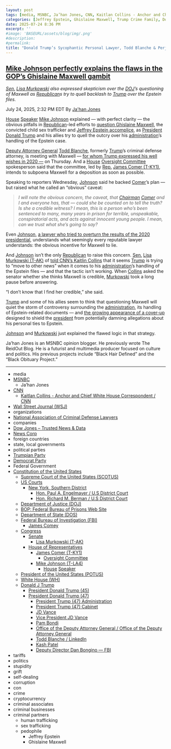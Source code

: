```yaml
---
layout: post
tags: [media, MSNBC, Ja’han Jones, CNN, Kaitlan Collins - Anchor and Chief White House Correspondent / CNN, Wall Street Journal (WSJ), organizations, National Association of Criminal Defense Lawyers, companies, Dow Jones – Trusted News & Data, News Corp, foreign countries, state local governments, political parties, Trumpian Party, Democrat Party, Federal Government, Constitution of the United States, Supreme Court of the United States (SCOTUS), US Courts, New York Southern District, Hon. Paul A. Engelmayer / U.S District Court, Hon. Richard M. Berman / U.S District Court, Department of Justice (DOJ), BOP –  Federal Bureau of Prisons Web Site, Department of State (DOS), Federal Bureau of Investigation (FBI), James Comey, Congress, Senate, Lisa Murkowski (T-AK), House of Representatives, James Comer (T-KY1), Oversight Committee, Mike Johnson (T-LA4), House Speaker, President of the United States (POTUS), White House (WH), Donald J Trump, President Donald Trump (45), President Donald Trump (47), President Trump (47) Administration, President Trump (47) Cabinet, JD Vance, Vice President JD Vance, Pam Bondi, Office of the Deputy Attorney General / Office of the Deputy Attorney General, Todd Blanche / LinkedIn, Kash Patel, Deputy Director Dan Bongino — FBI, tariffs, politics, stupidity, grift, self-dealing, corruption, con, crime, cryptocurrency, criminal associates, criminal businesses, criminal partners, human trafficking, sex trafficking, pedophile, Jeffrey Epstein, Ghislaine Maxwell]
categories: [Jeffrey Epstein, Ghislaine Maxwell, Trump Crime Family, Donald Trump]
date: 2025-07-24 8:36 PM
excerpt: ''
#image: 'BASEURL/assets/blog/img/.png'
#description:
#permalink:
title: "Donald Trump’s Sycophantic Personal Lawyer, Todd Blanche & Perjurer, Ghislaine Maxwell, Is a Toxic Mix"
---
```



## [Mike Johnson perfectly explains the flaws in the GOP’s Ghislaine Maxwell gambit](https://www.msnbc.com/top-stories/latest/ghislaine-maxwell-mike-johnson-murkowski-epstein-trump-rcna220816)

*[Sen.](https://www.senate.gov/) [Lisa Murkowski](https://www.murkowski.senate.gov/) also expressed skepticism over the [DOJ](https://www.justice.gov/)’s questioning of Maxwell as [Republican](https://www.gop.com/)s try to quell backlash to [Trump](https://www.donaldjtrump.com/ ) over the Epstein files.*

July 24, 2025, 2:32 PM EDT
By [Ja'han Jones](https://www.msnbc.com/author/jahan-jones-ncpn371241)

[House](https://www.house.gov/) [Speaker](https://www.speaker.gov/) [Mike Johnson](https://mikejohnson.house.gov/) explained — with perfect clarity — the obvious pitfalls in [Republican](https://www.gop.com/)-led efforts to [question Ghislaine Maxwell](https://www.msnbc.com/deadline-white-house/deadline-legal-blog/ghislaine-maxwell-blanche-meeting-doj-epstein-trump-rcna220219), the convicted child sex trafficker and [Jeffrey Epstein accomplice](https://www.msnbc.com/deadline-white-house/deadline-legal-blog/jeffrey-epstein-grand-jury-transcripts-florida-rcna220605), as [President](https://www.whitehouse.gov/) [Donald Trump](https://www.donaldjtrump.com/) and his allies try to quell the outcry over his [administration](https://www.whitehouse.gov/administration/)’s handling of the Epstein case.

[Deputy Attorney General](https://www.justice.gov/) [Todd Blanche](https://www.linkedin.com/in/toddblanche/), formerly [Trump](https://www.donaldjtrump.com/)’s criminal defense attorney, is meeting with Maxwell — [for whom Trump expressed his well wishes in 2020 —](https://x.com/axios/status/1290648181752107008) on Thursday. And a [House](https://www.house.gov/) [Oversight Committee](https://oversight.house.gov/) spokesperson said that the committee, led by [Rep.](https://www.house.gov/) [James Comer (T-KY1)](https://comer.house.gov/), intends to subpoena Maxwell for a deposition as soon as possible.

Speaking to reporters Wednesday, [Johnson](https://mikejohnson.house.gov/) said he backed [Comer](https://comer.house.gov/)’s plan — but raised what he called an “obvious” caveat:

> *I will note the obvious concern, the caveat, that [Chairman](https://oversight.house.gov/) [Comer](https://comer.house.gov/) and I and everyone has, that — could she be counted on to tell the truth? Is she a credible witness? I mean, this is a person who’s been sentenced to many, many years in prison for terrible, unspeakable, conspiratorial acts, and acts against innocent young people. I mean, can we trust what she’s going to say?*

Even [Johnson](https://mikejohnson.house.gov/), [a lawyer who tried to overturn the results of the 2020 presidential](https://www.nbcnews.com/politics/congress/mike-johnson-january-6-house-speaker-nominee-rcna122081), understands what seemingly every reputable lawyer understands: the obvious incentive for Maxwell to lie.

And [Johnson](https://mikejohnson.house.gov/) isn’t the only [Republican](https://www.gop.com/) to raise this concern. [Sen.](https://www.senate.gov/) [Lisa Murkowski (T-AK)](https://www.murkowski.senate.gov/) of [told CNN’s Kaitlin Collins](https://x.com/kaitlancollins/status/1948196361775804664) that it seems [Trump](https://www.donaldjtrump.com/) is trying to “move to other news” when it comes to his [administration](https://www.whitehouse.gov/administration/)’s handling of the Epstein files — and that the tactic isn’t working. When [Collins](https://www.cnn.com/profiles/kaitlan-collins#about) asked the senator whether she thinks Maxwell is credible, [Murkowski](https://www.murkowski.senate.gov/) took a long pause before answering.

“I don’t know that I find her credible,” she said.

[Trump](https://www.donaldjtrump.com/) and some of his allies seem to think that questioning Maxwell will quiet the storm of controversy surrounding the [administration](https://www.whitehouse.gov/administration/), its handling of Epstein-related documents — and [the growing appearance of a cover-up](https://www.msnbc.com/rachel-maddow-show/maddowblog/doj-reportedly-told-trump-may-name-epstein-files-rcna220630) designed to shield the [president](https://www.whitehouse.gov/) from potentially damning allegations about his personal ties to Epstein.

[Johnson](https://mikejohnson.house.gov/) and [Murkowski](https://www.murkowski.senate.gov/) just explained the flawed logic in that strategy.

Ja’han Jones is an MSNBC opinion blogger. He previously wrote The ReidOut Blog. He is a futurist and multimedia producer focused on culture and politics. His previous projects include “Black Hair Defined” and the “Black Obituary Project.”

----
- media
- [MSNBC](https://www.msnbc.com/)
    - Ja’han Jones
- [CNN](https://www.cnn.com/)
    - [Kaitlan Collins - Anchor and Chief White House Correspondent / CNN](https://www.cnn.com/profiles/kaitlan-collins#about)
- [Wall Street Journal (WSJ)](https://www.wsj.com/)
- organizations 
- [National Association of Criminal Defense Lawyers](https://www.nacdl.org/)
- companies
- [Dow Jones – Trusted News & Data](https://www.dowjones.com/)
- [News Corp](http://newscorp.com/)
- foreign countries 
- state, local governments
- political parties 
- [Trumpian Party](https://www.gop.com/)
- [Democrat Party](https://www.democrats.org/)
- Federal Government 
- [Constitution of the United States](https://constitution.congress.gov/)
    - [Supreme Court of the United States (SCOTUS)](https://www.supremecourt.gov/)
    - [US Courts](https://www.uscourts.gov/)
        - [New York, Southern District](https://www.justice.gov/usao-sdny)
            - [Hon. Paul A. Engelmayer / U.S District Court](https://nysd.uscourts.gov/hon-paul-engelmayer)
            - [Hon. Richard M. Berman / U.S District Court](https://www.nysd.uscourts.gov/hon-richard-m-berman)
    - [Department of Justice (DOJ)](https://www.justice.gov/)
    - [BOP: Federal Bureau of Prisons Web Site](https://www.bop.gov/)
    - [Department of State (DOS)](https://www.state.gov/)
    - [Federal Bureau of Investigation (FBI)](https://www.fbi.gov/)
        - [James Comey](https://www.fbi.gov/history/directors/james-b-comey)
    - [Congress](https://www.congress.gov/)
        - [Senate](https://www.senate.gov/)
            - [Lisa Murkowski (T-AK)](https://www.murkowski.senate.gov/)
        - [House of Representatives](https://www.house.gov/)
            - [James Comer (T-KY1)](https://comer.house.gov/)
                - [Oversight Committee](https://oversight.house.gov/)
            - [Mike Johnson (T-LA4)](https://mikejohnson.house.gov/)
                - [House](https://www.house.gov/) [Speaker](https://www.speaker.gov/) 
    - [President of the United States (POTUS)](https://www.whitehouse.gov/)
    - [White House (WH)](https://www.whitehouse.gov/)
    - [Donald J Trump](https://www.donaldjtrump.com/)
        - [President Donald Trump (45)](https://trumpwhitehouse.archives.gov/)
        - [President Donald Trump (47)](https://www.whitehouse.gov/administration/donald-j-trump/)
            - [President Trump (47) Administration](https://www.whitehouse.gov/administration/)
            - [President Trump (47) Cabinet](https://www.whitehouse.gov/administration/the-cabinet/)
            - [JD Vance](https://www.linkedin.com/in/jd-vance-770a9047/)
            - [Vice President JD Vance](https://www.whitehouse.gov/administration/jd-vance/)
            - [Pam Bondi](https://www.justice.gov/ag/staff-profile/meet-attorney-general)
            - [Office of the Deputy Attorney General / Office of the Deputy Attorney General](https://www.justice.gov/dag)
            - [Todd Blanche / LinkedIn](https://www.linkedin.com/in/toddblanche/)
            - [Kash Patel](https://www.fbi.gov/about/leadership-and-structure/director-patel)
            - [Deputy Director Dan Bongino — FBI](https://www.fbi.gov/about/leadership-and-structure/deputy-director-dan-bongino)
- tariffs
- politics
- stupidity
- grift
- self-dealing
- corruption
- con
- crime
- cryptocurrency 
- criminal associates
- criminal businesses
- criminal partners
    - human trafficking 
    - sex trafficking 
    - pedophile 
        - Jeffrey Epstein 
        - Ghislaine Maxwell
